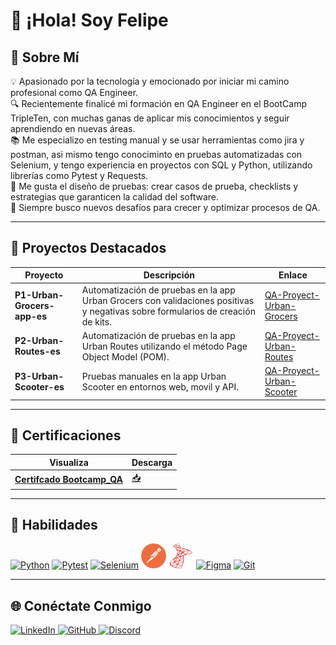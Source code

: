 # 👋 ¡Hola! Soy Felipe  
## 🚀 Sobre Mí  

💡 Apasionado por la tecnología y emocionado por iniciar mi camino profesional como QA Engineer.  
🔍 Recientemente finalicé mi formación en QA Engineer en el BootCamp TripleTen, con muchas ganas de aplicar mis conocimientos y seguir aprendiendo en nuevas áreas.  
📚 Me especializo en testing manual y se usar herramientas como jira y postman, asi mismo tengo conociminto en pruebas automatizadas con Selenium, y tengo experiencia en proyectos con SQL y Python, utilizando librerías como Pytest y Requests.          
📝 Me gusta el diseño de pruebas: crear casos de prueba, checklists y estrategias que garanticen la calidad del software.  
🚀 Siempre busco nuevos desafíos para crecer y optimizar procesos de QA.  

---

## 📝 Proyectos Destacados  
| Proyecto | Descripción | Enlace |
|----------|------------|--------|
| **P1-Urban-Grocers-app-es** | Automatización de pruebas en la app Urban Grocers con validaciones positivas y negativas sobre formularios de creación de kits. | [QA-Proyect-Urban-Grocers](https://github.com/FelipeML94/qa-project-Urban-Grocers-app-es.git) |
| **P2-Urban-Routes-es** | Automatización de pruebas en la app Urban Routes utilizando el método Page Object Model (POM). | [QA-Proyect-Urban-Routes](https://github.com/FelipeML94/qa-project-Urban-Routes-es.git) |
| **P3-Urban-Scooter-es** | Pruebas manuales en la app Urban Scooter en entornos web, movil y API. | [QA-Proyect-Urban-Scooter](https://github.com/FelipeML94/qa-project-Urban_Scooter-Main.git) |
---

## 📜 Certificaciones


| Visualiza | Descarga |
|----------|------------|
| **[Certifcado Bootcamp_QA](https://github.com/FelipeML94/FelipeML94/blob/main/documentos/Moscoso_Luyo_Felipe_Bootcamp_QA.pdf)** | [📥](https://github.com/FelipeML94/FelipeML94/raw/main/documentos/Moscoso_Luyo_Felipe_Bootcamp_QA.pdf)|
---


## 🔧 Habilidades  
<p align="left">
    <a href="https://www.python.org/" target="_blank"><img src="https://raw.githubusercontent.com/danielcranney/readme-generator/main/public/icons/skills/python-colored.svg" width="36" height="36" alt="Python"/></a>
    <a href="https://www.pytest.org" target="_blank"><img src="https://raw.githubusercontent.com/pytest-dev/design/081f06cd2d6cd742e68f593560a2e8c1802feb7c/pytest_logo/pytest_logo.svg" width="36" height="36" alt="Pytest"/></a>
    <a href="https://www.selenium.dev" target="_blank"><img src="https://raw.githubusercontent.com/detain/svg-logos/780f25886640cef088af994181646db2f6b1a3f8/svg/selenium-logo.svg" width="40" height="40" alt="Selenium"/></a>
    <a href="https://postman.com" target="_blank"><img src="assets/postman.svg" width="40" height="40" alt="Postman"/></a>
    <a href="https://www.microsoft.com/en-us/sql-server" target="_blank">
    <img src="https://raw.githubusercontent.com/devicons/devicon/master/icons/microsoftsqlserver/microsoftsqlserver-plain.svg" width="40" height="40" alt="SQL Server"/></a>
    <a href="https://www.figma.com/" target="_blank"><img src="https://raw.githubusercontent.com/danielcranney/readme-generator/main/public/icons/skills/figma-colored.svg" width="36" height="36" alt="Figma"/></a>
    <a href="https://git-scm.com/" target="_blank"><img src="https://raw.githubusercontent.com/danielcranney/readme-generator/main/public/icons/skills/git-colored.svg" width="36" height="36" alt="Git"/></a>

</p>

---

## 🌐 Conéctate Conmigo  
<p align="left">
    <a href="https://www.linkedin.com/in/felipe-de-jesus-moscoso-luyo/" target="_blank">
        <img src="https://raw.githubusercontent.com/danielcranney/readme-generator/main/public/icons/socials/linkedin.svg" width="32" height="32" alt="LinkedIn"/>
    </a>
    <a href="https://www.github.com/FelipeML94" target="_blank">
        <img src="https://raw.githubusercontent.com/danielcranney/readme-generator/main/public/icons/socials/github.svg" width="32" height="32" alt="GitHub"/>
    </a>
    <a href="https://discord.com/users/felipe_ml" target="_blank">
        <img src="https://raw.githubusercontent.com/danielcranney/readme-generator/main/public/icons/socials/discord.svg" width="32" height="32" alt="Discord"/>
    </a>
</p>


